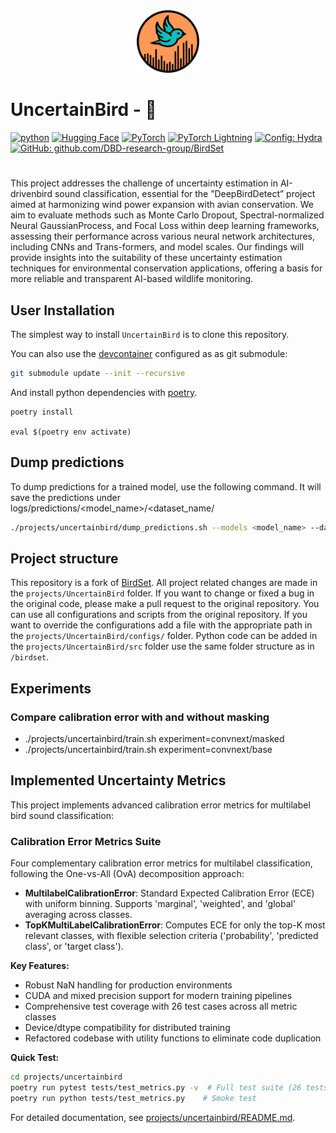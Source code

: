 <div align="center">
  <img src="https://github.com/DBD-research-group/BirdSet/blob/main/resources/perch/birdsetsymbol.png" alt="logo" width="100">
</div>

# UncertainBird -  🤗
[![python](https://img.shields.io/badge/-Python_3.10-blue?logo=python&logoColor=white)](https://github.com/pre-commit/pre-commit)
<a href="https://huggingface.co/"><img alt="Hugging Face" src="https://img.shields.io/badge/HuggingFace-ffcc00?logo=huggingface&logoColor=white"></a>
<a href="https://pytorch.org/get-started/locally/"><img alt="PyTorch" src="https://img.shields.io/badge/PyTorch-ee4c2c?logo=pytorch&logoColor=white"></a>
<a href="https://www.pytorchlightning.ai/"><img alt="PyTorch Lightning" src="https://img.shields.io/badge/PyTorch_Lightning-792ee5?logo=pytorch-lightning&logoColor=white"></a>
<a href="https://hydra.cc/"><img alt="Config: Hydra" src="https://img.shields.io/badge/Config-Hydra-89b8cd"></a>
<a href="https://github.com/DBD-research-group/BirdSet"><img alt="GitHub: github.com/DBD-research-group/BirdSet " src="https://img.shields.io/badge/-BirdSet-017F2F?style=flat&logo=github&labelColor=gray"></a>
<!-- [![arXiv](https://img.shields.io/badge/arXiv-1234.56789-b31b1b.svg)](https://arxiv.org/abs/2403.10380) -->

# 


This project addresses the challenge of uncertainty estimation in AI-drivenbird sound classification, essential for the ”DeepBirdDetect” project aimed at harmonizing wind power expansion with avian conservation. We aim to evaluate methods such as Monte Carlo Dropout, Spectral-normalized Neural GaussianProcess, and Focal Loss within deep learning frameworks, assessing their performance across various neural network architectures, including CNNs and Trans-formers, and model scales. Our findings will provide insights into the suitability of these uncertainty estimation techniques for environmental conservation applications, offering a basis for more reliable and transparent AI-based wildlife monitoring.

## User Installation

The simplest way to install $\texttt{UncertainBird}$ is to clone this repository.

You can also use the [devcontainer](https://code.visualstudio.com/docs/devcontainers/containers) configured as as git submodule:
```bash
git submodule update --init --recursive
```

And install python dependencies with [poetry](https://python-poetry.org/).
```
poetry install

eval $(poetry env activate)
```


## Dump predictions

To dump predictions for a trained model, use the following command. It will save the predictions under logs/predictions/<model_name>/<dataset_name/

```bash
./projects/uncertainbird/dump_predictions.sh --models <model_name> --datasets <HSN,UHH,..> --gpu <gpu_id> --batch_size <batch_size>
```

## Project structure

This repository is a fork of [BirdSet](https://github.com/DBD-research-group/BirdSet). All project related changes are made in the `projects/UncertainBird` folder. If you want to change or fixed a bug in the original code, please make a pull request to the original repository. You can use all configurations and scripts from the original repository. If you want to override the configurations add a file with the appropriate path in the `projects/UncertainBird/configs/` folder. Python code can be added in the `projects/UncertainBird/src` folder use the same folder structure as in `/birdset`.

## Experiments

### Compare calibration error with and without masking

- ./projects/uncertainbird/train.sh experiment=convnext/masked  
- ./projects/uncertainbird/train.sh experiment=convnext/base 


## Implemented Uncertainty Metrics

This project implements advanced calibration error metrics for multilabel bird sound classification:

### Calibration Error Metrics Suite

Four complementary calibration error metrics for multilabel classification, following the One-vs-All (OvA) decomposition approach:

- **MultilabelCalibrationError**: Standard Expected Calibration Error (ECE) with uniform binning. Supports 'marginal', 'weighted', and 'global' averaging across classes.
- **TopKMultiLabelCalibrationError**: Computes ECE for only the top-K most relevant classes, with flexible selection criteria ('probability', 'predicted class', or 'target class').


**Key Features:**
- Robust NaN handling for production environments
- CUDA and mixed precision support for modern training pipelines
- Comprehensive test coverage with 26 test cases across all metric classes
- Device/dtype compatibility for distributed training
- Refactored codebase with utility functions to eliminate code duplication

**Quick Test:**
```bash
cd projects/uncertainbird
poetry run pytest tests/test_metrics.py -v  # Full test suite (26 tests)
poetry run python tests/test_metrics.py    # Smoke test
```

For detailed documentation, see [projects/uncertainbird/README.md](projects/uncertainbird/README.md).




